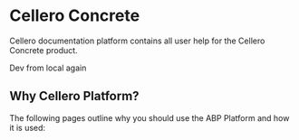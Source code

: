 # <span translate="no">Cellero Concrete</span>

Cellero documentation platform contains all user help for the Cellero Concrete product.

 Dev from local again

## Why Cellero Platform?
The following pages outline why you should use the ABP Platform and how it is used:

 
